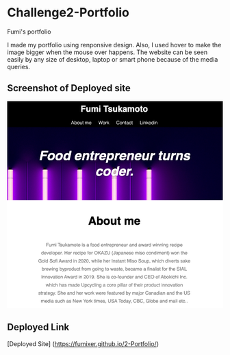 # Challenge2-Portfolio
Fumi's portfolio

I made my portfolio using renponsive design.
Also, I used hover to make the image bigger when the mouse over happens. 
The website can be seen easily by any size of desktop, laptop or smart phone because of the media queries.

## Screenshot of Deployed site

![Screenshot](./assets/images/Screenshot.png)


## Deployed Link
[Deployed Site] (https://fumixer.github.io/2-Portfolio/)
